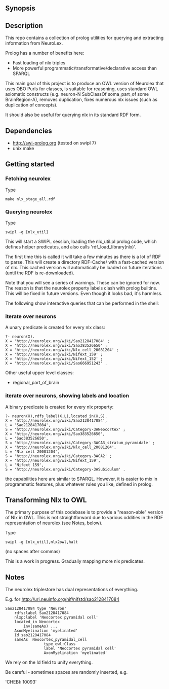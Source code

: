 ## Synopsis

## Description

This repo contains a collection of prolog utilities for querying and
extracting information from NeuroLex.

Prolog has a number of benefits here:

 * Fast loading of nlx triples
 * More powerful programmatic/transformative/declarative access than SPARQL

This main goal of this project is to produce an OWL version of
Neurolex that uses OBO Purls for classes, is suitable for reasoning,
uses standard OWL axiomatic constructs (e.g. neuron-N SubClassOf
soma_part_of some BrainRegion-A), removes duplication, fixes numerous
nlx issues (such as duplication of concepts).

It should also be useful for querying nlx in its standard RDF form.

## Dependencies

 * http://swi-prolog.org (tested on swipl 7)
 * unix make

## Getting started

### Fetching neurolex

Type

    make nlx_stage_all.rdf

### Querying neurolex

Type

    swipl -g [nlx_util]

This will start a SWIPL session, loading the nlx_util.pl prolog code,
which defines helper predicates, and also calls
'rdf_load_library(nlx)'.

The first time this is called it will take a few minutes as there is a
lot of RDF to parse. This will create a directory RDF-Cache/ with a
fast-cached version of nlx. This cached version will automatically be
loaded on future iterations (until the RDF is re-downloaded).

Note that you will see a series of warnings. These can be ignored for
now. The reason is that the neurolex property labels clash with prolog
builtins. This will be fixed in future versions. Even though it looks
bad, it's harmless.

The following show interactive queries that can be performed in the shell:

### iterate over neurons

A unary predicate is created for every nlx class:

    ?- neuron(X).
    X = 'http://neurolex.org/wiki/Sao2128417084' ;
    X = 'http://neurolex.org/wiki/Sao383526650' ;
    X = 'http://neurolex.org/wiki/Nlx_cell_20081204' ;
    X = 'http://neurolex.org/wiki/Nifext_159' ;
    X = 'http://neurolex.org/wiki/Nifext_152' ;
    X = 'http://neurolex.org/wiki/Sao666951243' .

Other useful upper level classes:

 * regional_part_of_brain

### iterate over neurons, showing labels and location

A binary predicate is created for every nlx property:
    
    ?- neuron(X),rdfs_label(X,L),located_in(X,S).
    X = 'http://neurolex.org/wiki/Sao2128417084',
    L = 'Sao2128417084',
    S = 'http://neurolex.org/wiki/Category-3ANeocortex' ;
    X = 'http://neurolex.org/wiki/Sao383526650',
    L = 'Sao383526650',
    S = 'http://neurolex.org/wiki/Category-3ACA3_stratum_pyramidale' ;
    X = 'http://neurolex.org/wiki/Nlx_cell_20081204',
    L = 'Nlx cell 20081204',
    S = 'http://neurolex.org/wiki/Category-3ACA2' ;
    X = 'http://neurolex.org/wiki/Nifext_159',
    L = 'Nifext 159',
    S = 'http://neurolex.org/wiki/Category-3ASubiculum' .

the capabilities here are similar to SPARQL. However, it is easier to
mix in programmatic features, plus whatever rules you like, defined in
prolog.

## Transforming Nlx to OWL

The primary purpose of this codebase is to provide a "reason-able"
version of Nlx in OWL. This is not straightforward due to various
oddities in the RDF representation of neurolex (see Notes, below).

Type

    swipl -g [nlx_util],nlx2owl,halt

(no spaces after commas)

This is a work in progress. Gradually mapping more nlx predicates.


## Notes

The neurolex triplestore has dual representations of everything.

E.g. for http://uri.neuinfo.org/nif/nifstd/sao2128417084

    Sao2128417084 type 'Neuron'
        rdfs:label Sao2128417084
        nlxp:label 'Neocortex pyramidal cell'
        located_in Neocortex
            inv(sameAs) ...
        AxonMyelination 'myelinated'
        Id sao2128417084
        sameAs  Neocortex_pyramidal_cell
                     type owl:Class
                     label 'Neocortex pyramidal cell'
                     AxonMyelination 'myelinated'

We rely on the Id field to unify everything.

Be careful - sometimes spaces are randomly inserted, e.g.

'CHEBI: 10093'
